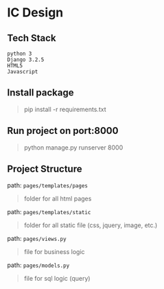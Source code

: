 # IC Design
## Tech Stack
```
python 3
Django 3.2.5
HTML5
Javascript
```

## Install package
> pip install -r requirements.txt

## Run project on port:8000
> python manage.py runserver 8000

## Project Structure
path: `pages/templates/pages`
> folder for all html pages

path: `pages/templates/static`
> folder for all static file (css, jquery, image, etc.)

path: `pages/views.py`
> file for business logic

path: `pages/models.py`
> file for sql logic (query)